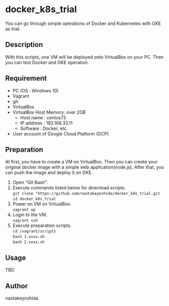 # docker_k8s_trial
You can go through simple operations of Docker and Kubernetes with GKE as trial.


## Description
With this scripts, one VM will be deployed onto VirtualBox on your PC. Then you can test Docker and GKE operation.


## Requirement
- PC (OS : Windows 10)
- Vagrant
- git
- VirtualBox
- VirtualBox Host Memory: over 2GB
  - Host name : centos73 
  - IP address : 192.168.33.11
  - Software : Docker, etc
- User account of Google Cloud Platform (GCP)


## Preparation
At first, you have to create a VM on VirtualBox. Then you can create your original docker image with a simple web application(node.js). After that, you can push the image and deploy it on GKE.

1. Open "Git Bash".
1. Execute commands listed below for download scripts.  
    `git clone "https://github.com/naotakeyoshida/docker_k8s_trial.git`  
    `cd docker_k8s_trial`  
1. Power on VM on VirtualBox.  
    `vagrant up`  
1. Login to the VM.  
    `vagrant ssh`  
1. Execute preparation scripts.  
    `cd /vagrant/scripts`  
    `bash 1.xxxx.sh`  
    `bash 2.xxxx.sh`  


## Usage
TBD


## Author
naotakeyoshida
